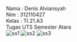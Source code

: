 Nama : Denis Alviansyah <br>
Nim : 312110427 <br>
Kelas : TI.21.A3 <br>
Tugas UTS Semester Atara <br>
![ss1](https://github.com/user-attachments/assets/7c9d1c44-5597-477e-be64-a78920757ee1)
![ss2](https://github.com/user-attachments/assets/ce9b3c8d-bfcc-44ee-bf76-a8e557052984)
![ss3](https://github.com/user-attachments/assets/02e6fd9e-66b5-4558-8009-b8e5efc7c54c)
